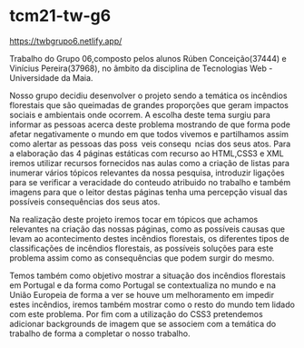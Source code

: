 # tcm21-tw-g6

https://twbgrupo6.netlify.app/

Trabalho do Grupo 06,composto pelos alunos Rúben Conceição(37444) e Vinícius Pereira(37968), 
no âmbito da disciplina de Tecnologias Web - Universidade da Maia.

Nosso grupo decidiu desenvolver o projeto sendo a temática os incêndios florestais que são queimadas de grandes proporções que geram impactos sociais
e ambientais onde ocorrem. A escolha deste tema surgiu para informar as pessoas acerca deste problema mostrando de que forma pode afetar negativamente
o mundo em que todos vivemos e partilhamos assim como alertar as pessoas das poss veis consequ ncias dos seus atos.
Para a elaboração das 4 páginas estáticas com recurso ao HTML,CSS3 e XML iremos utilizar recursos fornecidos nas aulas como a criação de listas para 
inumerar vários tópicos relevantes da nossa pesquisa, introduzir ligações para se verificar a veracidade do conteudo atribuido no trabalho e também 
imagens para que o leitor destas páginas tenha uma percepção visual das possíveis consequências dos seus atos.

Na realização deste projeto iremos tocar em tópicos que achamos relevantes na criação das nossas páginas, como as possíveis causas que levam ao 
acontecimento destes incêndios florestais, os diferentes tipos de classificações de incêndios florestais, as possíveis soluções para este problema assim 
como as consequências que podem surgir do mesmo.

Temos também como objetivo mostrar a situação dos incêndios florestais em Portugal e da forma como Portugal se contextualiza no mundo e na União Europeia 
de forma a ver se houve um melhoramento em impedir estes incêndios, iremos também mostrar como o resto do mundo tem lidado com este problema.
Por fim com a utilização do CSS3 pretendemos adicionar backgrounds de imagem que se associem com a temática do trabalho de forma a completar o nosso 
trabalho.
